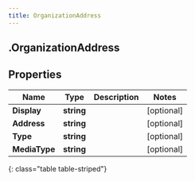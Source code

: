 ```yaml
---
title: OrganizationAddress
---
```

## .OrganizationAddress

## Properties

|Name | Type | Description | Notes|
|------------ | ------------- | ------------- | -------------|
| **Display** | **string** |  | [optional] |
| **Address** | **string** |  | [optional] |
| **Type** | **string** |  | [optional] |
| **MediaType** | **string** |  | [optional] |
{: class="table table-striped"}


